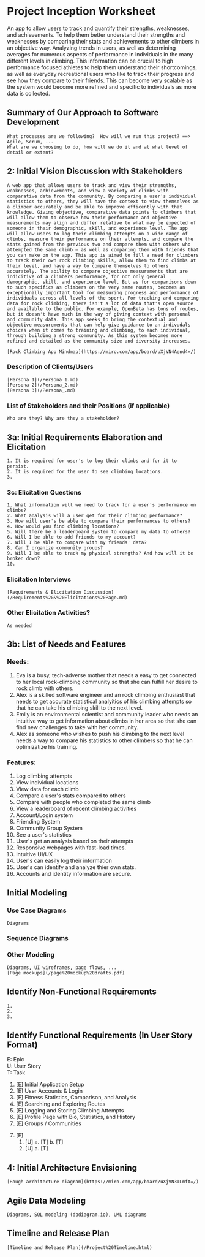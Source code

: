 Project Inception Worksheet
=====================================

An app to allow users to track and quantify their strengths, weaknesses, and achievements. To help them better understand their strengths and weaknesses by comparing their stats and achievements to other climbers in an objective way. Analyzing trends in users, as well as determining averages for numerous aspects of performance in individuals in the many different levels in climbing. This information can be crucial to high performance focused athletes to help them understand their shortcomings, as well as everyday recreational users who like to track their progress and see how they compare to their friends. This can become very scalable as the system would become more refined and specific to individuals as more data is collected.


## Summary of Our Approach to Software Development
    What processes are we following?  How will we run this project? ==> Agile, Scrum, ...  
    What are we choosing to do, how will we do it and at what level of detail or extent?

## 2: Initial Vision Discussion with Stakeholders
    A web app that allows users to track and view their strengths, weaknesses, achievements, and view a variety of climbs with comparative data from the community. By comparing a user's individual statistics to others, they will have the context to view themselves as a climber accurately and be able to improve efficently with that knowledge. Giving objective, comparative data points to climbers that will allow them to observe how their performance and objective measurements may align and differ relative to what may be expected of someone in their demographic, skill, and experience level. The app will allow users to log their climbing attempts on a wide range of climbs, measure their performance on their attempts, and compare the stats gained from the previous two and compare them with others who attempted the same climb — as well as comparing them with friends that you can make on the app. This app is aimed to fill a need for climbers to track their own rock climbing skills, allow them to find climbs at their level, and have a way to compare themselves to others accurately. The ability to compare objective measurements that are indicitive of a climbers performance, for not only general demographic, skill, and experience level. But as for comparisons down to such specifics as climbers on the very same routes, becomes an exceptionally important tool for measuring progress and performance of individuals across all levels of the sport. For tracking and comparing data for rock climbing, there isn't a lot of data that's open source and available to the public. For example, OpenBeta has tons of routes, but it doesn't have much in the way of giving context with personal and community data. This app seeks to bring the contextual and objective measurements that can help give guidance to an indivudals choices when it comes to training and climbing, to each individual, through building a strong community. As this system becomes more refined and detailed as the community size and diversity increases.

    [Rock Climbing App Mindmap](https://miro.com/app/board/uXjVN4Aend4=/)

### Description of Clients/Users
    [Persona 1](/Persona_1.md)
    [Persona 2](/Persona_2.md)
    [Persona 3](/Persona_.md)

### List of Stakeholders and their Positions (if applicable)
    Who are they? Why are they a stakeholder?

## 3a: Initial Requirements Elaboration and Elicitation
    1. It is required for user's to log their climbs and for it to persist.
    2. It is required for the user to see climbing locations.
    3.

### 3c: Elicitation Questions
    1. What information will we need to track for a user's performance on climbs?
    2. What analysis will a user get for their climbing performance?
    3. How will user's be able to compare their performances to others?
    4. How would you find climbing locations?
    5. Will there be a leaderboard system to compare my data to others?
    6. Will I be able to add friends to my account?
    7. Will I be able to compare with my friends' data?
    8. Can I organize community groups?
    9. Will I be able to track my physical strengths? And how will it be broken down?
    10.   

### Elicitation Interviews
    [Requirements & Elicitation Discussion](/Requirements%20&%20Elicitations%20Page.md)

### Other Elicitation Activities?
    As needed

## 3b: List of Needs and Features
### Needs:
1. Eva is a busy, tech-adverse mother that needs a easy to get connected to her local rock-climbing community so that she can fulfill her desire to rock climb with others.
2. Alex is a skilled software engineer and an rock climbing enthusiast that needs to get accurate statistical analyitics of his climbing attempts so that he can take his climbing skill to the next level.
3. Emily is an environmental scientist and community leader who needs an intuitive way to get information about climbs in her area so that she can find new challenges to take with her community.
4. Alex as someone who wishes to push his climbing to the next level needs a way to compare his statistics to other climbers so that he can optimizatize his training.
### Features:
1. Log climbing attempts
2. View individual locations
3. View data for each climb
4. Compare a user's stats compared to others
5. Compare with people who completed the same climb
6. View a leaderboard of recent climbing activities
7. Account/Login system
8. Friending System
9. Community Group System
10. See a user's statistics
11. User's get an analysis based on their attempts
12. Responsive webpages with fast-load times.
13. Intuitive UI/UX
14. User's can easily log their information
15. User's can identify and analyze thier own stats.
16. Accounts and identity information are secure.

## Initial Modeling

### Use Case Diagrams
    Diagrams

### Sequence Diagrams

### Other Modeling
    Diagrams, UI wireframes, page flows, ...
    [Page mockups](/page%20mockup%20drafts.pdf)

## Identify Non-Functional Requirements
    1. 
    2.
    3.

## Identify Functional Requirements (In User Story Format)

E: Epic  
U: User Story  
T: Task  

1. [E] Initial Application Setup
2. [E] User Accounts & Login
3. [E] Fitness Statistics, Comparison, and Analysis
4. [E] Searching and Exploring Routes
5. [E] Logging and Storing Climbing Attempts
6. [E] Profile Page with Bio, Statistics, and History
7. [E] Groups / Communities

<!-- Format -->
7. [E] 
    1. [U]
        a. [T]
        b. [T]
    2. [U]
        a. [T]

## 4: Initial Architecture Envisioning
    [Rough architecture diagram](https://miro.com/app/board/uXjVN3ILmfA=/)

## Agile Data Modeling
    Diagrams, SQL modeling (dbdiagram.io), UML diagrams

## Timeline and Release Plan
    [Timeline and Release Plan](/Project%20Timeline.html)